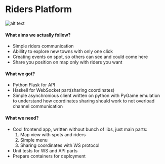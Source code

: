 # Riders Platform
![alt text](map_medium.png "Title")
#### What aims we actually follow?
- Simple riders communication
- Abillity to explore new towns with only one click
- Creating events on spot, so others can see and could come here
- Share you position on map only with riders you want
#### What we got?
- Python Flask for API
- Haskell for WebSocket part(sharing coordinates)
- Simple asynchronious client written on python with PyGame emulation to
  understand how coordinates sharing should work to not overload channel communication
#### What we need?
- Cool frontend app, written without bunch of libs, just main parts:
  1. Map view with spots and riders
  2. Simple menu
  3. Sharing coordinates with WS protocol
- Unit tests for WS and API parts
- Prepare containers for deployment
